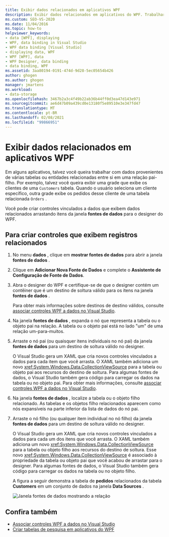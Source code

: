 ```yaml
---
title: Exibir dados relacionados em aplicativos WPF
description: Exibir dados relacionados em aplicativos do WPF. Trabalhar com dados de várias tabelas ou entidades relacionadas entre si em uma relação pai-filho.
ms.custom: SEO-VS-2020
ms.date: 11/04/2016
ms.topic: how-to
helpviewer_keywords:
- data [WPF], displaying
- WPF, data binding in Visual Studio
- WPF data binding [Visual Studio]
- displaying data, WPF
- WPF [WPF], data
- WPF Designer, data binding
- data binding, WPF
ms.assetid: 3aa80194-0191-474d-9d28-5ec05654b426
author: ghogen
ms.author: ghogen
manager: jmartens
ms.workload:
- data-storage
ms.openlocfilehash: 3467b2a3c4f49b22ab36b44ff0d3ea47d143e971
ms.sourcegitcommit: ae6d47b09a439cd0e13180f5e89510e3e347fd47
ms.translationtype: MT
ms.contentlocale: pt-BR
ms.lasthandoff: 02/08/2021
ms.locfileid: "99866951"
---
```

# <a name="display-related-data-in-wpf-applications"></a>Exibir dados relacionados em aplicativos WPF

Em alguns aplicativos, talvez você queira trabalhar com dados provenientes de várias tabelas ou entidades relacionadas entre si em uma relação pai-filho. Por exemplo, talvez você queira exibir uma grade que exibe os clientes de uma `Customers` tabela. Quando o usuário seleciona um cliente específico, outra grade exibe os pedidos desse cliente de uma tabela relacionada `Orders` .

Você pode criar controles vinculados a dados que exibem dados relacionados arrastando itens da janela **fontes de dados** para o designer do WPF.

## <a name="to-create-controls-that-display-related-records"></a>Para criar controles que exibem registros relacionados

1. No menu **dados** , clique em **mostrar fontes de dados** para abrir a janela **fontes de dados** .

2. Clique em **Adicionar Nova Fonte de Dados** e complete o **Assistente de Configuração de Fonte de Dados**.

3. Abra o designer do WPF e certifique-se de que o designer contém um contêiner que é um destino de soltura válido para os itens na janela **fontes de dados** .

     Para obter mais informações sobre destinos de destino válidos, consulte [associar controles WPF a dados no Visual Studio](../data-tools/bind-wpf-controls-to-data-in-visual-studio.md).

4. Na janela **fontes de dados** , expanda o nó que representa a tabela ou o objeto pai na relação. A tabela ou o objeto pai está no lado "um" de uma relação um-para-muitos.

5. Arraste o nó pai (ou quaisquer itens individuais no nó pai) da janela **fontes de dados** para um destino de soltura válido no designer.

     O Visual Studio gera um XAML que cria novos controles vinculados a dados para cada item que você arrasta. O XAML também adiciona um novo <xref:System.Windows.Data.CollectionViewSource> para a tabela ou objeto pai aos recursos do destino de soltura. Para algumas fontes de dados, o Visual Studio também gera código para carregar os dados na tabela ou no objeto pai. Para obter mais informações, consulte [associar controles WPF a dados no Visual Studio](../data-tools/bind-wpf-controls-to-data-in-visual-studio.md).

6. Na janela **fontes de dados** , localize a tabela ou o objeto filho relacionado. As tabelas e os objetos filho relacionados aparecem como nós expansíveis na parte inferior da lista de dados do nó pai.

7. Arraste o nó filho (ou qualquer item individual no nó filho) da janela **fontes de dados** para um destino de soltura válido no designer.

     O Visual Studio gera um XAML que cria novos controles vinculados a dados para cada um dos itens que você arrasta. O XAML também adiciona um novo <xref:System.Windows.Data.CollectionViewSource> para a tabela ou objeto filho aos recursos do destino de soltura. Esse novo <xref:System.Windows.Data.CollectionViewSource> é associado à propriedade da tabela ou objeto pai que você acabou de arrastar para o designer. Para algumas fontes de dados, o Visual Studio também gera código para carregar os dados na tabela ou no objeto filho.

     A figura a seguir demonstra a tabela de **pedidos** relacionados da tabela **Customers** em um conjunto de dados na janela **Data Sources** .

     ![Janela fontes de dados mostrando a relação](../data-tools/media/datasources2.gif)

## <a name="see-also"></a>Confira também

- [Associar controles WPF a dados no Visual Studio](../data-tools/bind-wpf-controls-to-data-in-visual-studio.md)
- [Criar tabelas de pesquisa em aplicativos do WPF](../data-tools/create-lookup-tables-in-wpf-applications.md)

